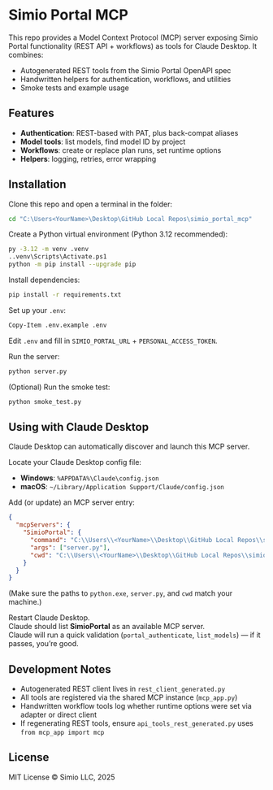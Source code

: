 # Simio Portal MCP

This repo provides a Model Context Protocol (MCP) server exposing Simio Portal functionality (REST API + workflows) as tools for Claude Desktop. It combines:

- Autogenerated REST tools from the Simio Portal OpenAPI spec  
- Handwritten helpers for authentication, workflows, and utilities  
- Smoke tests and example usage  

## Features

- **Authentication**: REST-based with PAT, plus back-compat aliases  
- **Model tools**: list models, find model ID by project  
- **Workflows**: create or replace plan runs, set runtime options  
- **Helpers**: logging, retries, error wrapping  

## Installation

Clone this repo and open a terminal in the folder:

```bash
cd "C:\Users<YourName>\Desktop\GitHub Local Repos\simio_portal_mcp"
```

Create a Python virtual environment (Python 3.12 recommended):

```bash
py -3.12 -m venv .venv
..venv\Scripts\Activate.ps1
python -m pip install --upgrade pip
```

Install dependencies:

```bash
pip install -r requirements.txt
```

Set up your `.env`:

```bash
Copy-Item .env.example .env
```

Edit `.env` and fill in `SIMIO_PORTAL_URL` + `PERSONAL_ACCESS_TOKEN`.

Run the server:

```bash
python server.py
```

(Optional) Run the smoke test:

```bash
python smoke_test.py
```

## Using with Claude Desktop

Claude Desktop can automatically discover and launch this MCP server.

Locate your Claude Desktop config file:

- **Windows**: `%APPDATA%\Claude\config.json`  
- **macOS**: `~/Library/Application Support/Claude/config.json`  

Add (or update) an MCP server entry:

```json
{
  "mcpServers": {
    "SimioPortal": {
      "command": "C:\\Users\\<YourName>\\Desktop\\GitHub Local Repos\\simio_portal_mcp\\.venv\\Scripts\\python.exe",
      "args": ["server.py"],
      "cwd": "C:\\Users\\<YourName>\\Desktop\\GitHub Local Repos\\simio_portal_mcp"
    }
  }
}
```

(Make sure the paths to `python.exe`, `server.py`, and `cwd` match your machine.)

Restart Claude Desktop.  
Claude should list **SimioPortal** as an available MCP server.  
Claude will run a quick validation (`portal_authenticate`, `list_models`) — if it passes, you’re good.

## Development Notes

- Autogenerated REST client lives in `rest_client_generated.py`  
- All tools are registered via the shared MCP instance (`mcp_app.py`)  
- Handwritten workflow tools log whether runtime options were set via adapter or direct client  
- If regenerating REST tools, ensure `api_tools_rest_generated.py` uses `from mcp_app import mcp`  

## License

MIT License © Simio LLC, 2025